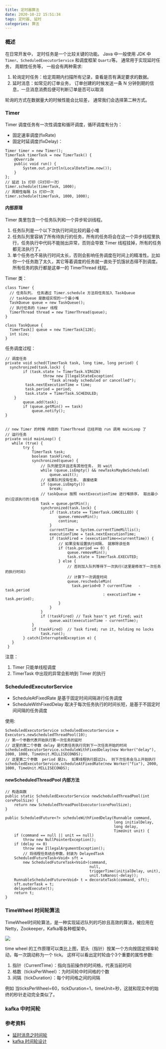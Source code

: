 ```yaml
---
title: 定时器算法
date: 2020-10-22 15:51:34
tags: 定时器, 延时
categories: 算法
---
```

### 概述

在日常开发中， 定时任务是一个比较关键的功能。 Java 中一般使用 JDK 中 `Timer`、`ScheduledExecutorService` 和调度框架 `Quartz`等。 通常用于实现延时任务， 周期性任务等， 一般会有两种需求:
1. 轮询定时任务：给定周期内扫描所有记录，查看是否有满足要求的数据。
2. 延时消息：如常见的订单业务， 订单创建的时候发送一条 N 分钟到期的信息，一旦消息消费后便可判断订单是否可以取消

轮询的方式在数据量大的时候性能会比较差， 通常我们会选择第二种方式。


### Timer

Timer 调度任务有一次性调度和循环调度，循环调度有分为：
- 固定速率调度(fixRate)
- 固定时延调度(fixDelay)：
```
Timer timer = new Timer();
TimerTask timerTask = new TimerTask() {
    @Override
    public void run() {
        System.out.println(LocalDateTime.now());
    }
};
// 延迟 1s 打印（只打印一次）
timer.schedule(timerTask, 1000);
// 周期性每隔 1s 打印一次
timer.schedule(timerTask, 1000, 1000);
```

#### 内部原理

Timer 类里包含一个任务队列和一个异步轮训线程。
1. 任务队列是一个以下次执行时间比较的最小堆 
2. 任务队列里容纳了所有待执行的任务，所有的任务将会在这一个异步线程里执行，任务执行中代码不能抛出异常，否则会导致 Timer 线程挂掉，所有的任务都无法执行了。
3. 单个任务也不易执行时间太长，否则会影响任务调度在时间上的精准性。比如你一个任务跑了太久，其它等着调度的任务就一直处于饥饿状态得不到调度。所有任务的执行都是这单一的 TimerThread 线程。


Timer 类：
``` 
class Timer {
  // 任务队列， 任务通过 Timer.schedule 方法将任务加入 TaskQueue
  // taskQueue 是数组实现的一个最小堆
  TaskQueue queue = new TaskQueue();
  // 执行任务的 timer 线程
  TimerThread thread = new TimerThread(queue);
}

class TaskQueue {
  TimerTask[] queue = new TimerTask[128];
  int size;
}
```

任务调度过程：
``` 
// 调度任务
private void sched(TimerTask task, long time, long period) {
  synchronized(task.lock) {
        if (task.state != TimerTask.VIRGIN)
                 throw new IllegalStateException(
                    "Task already scheduled or cancelled");
         task.nextExecutionTime = time;
         task.period = period;
         task.state = TimerTask.SCHEDULED;
    }
        queue.add(task);
        if (queue.getMin() == task)
            queue.notify();
}


// new Timer 的时候 内部的 TimerThread 已经开始 run 调用 mainLoop 了
// 运行任务
private void mainLoop() {
   while (true) {
        try {
            TimerTask task;
            boolean taskFired;
            synchronized(queue) {
                // 队列是空并且还有其他任务， 则 wait
                while (queue.isEmpty() && newTasksMayBeScheduled)
                    queue.wait();
                // 如果队列没有任务， 直接结束
                if (queue.isEmpty())
                    break;
                // taskQueue 按照 nextExecutionTime 进行堆排序， 取出最小的(应该执行的)任务
                task = queue.getMin();
                synchronized(task.lock) {
                    if (task.state == TimerTask.CANCELLED) {
                        queue.removeMin();
                        continue;
                    }
                    currentTime = System.currentTimeMillis();
                    executionTime = task.nextExecutionTime;
                    if (taskFired = (executionTime<=currentTime)) {
                        // 如果没有设置执行间隔， 就移除该任务
                        if (task.period == 0) {
                            queue.removeMin();
                            task.state = TimerTask.EXECUTED;
                        } else {
                            // 否则加入队列等待下一次执行(这里是修改下一次任务的执行时间)
                            // 计算下一次调度时间
                            queue.rescheduleMin(
                              task.period<0 ? currentTime   - task.period
                                            : executionTime + task.period);
                        }
                    }
                }
                if (!taskFired) // Task hasn't yet fired; wait
                    queue.wait(executionTime - currentTime);
            }
            if (taskFired)  // Task fired; run it, holding no locks
                task.run();
        } catch(InterruptedException e) {
   }
 }
```

注意： 
1. Timer 只能单线程调度
2. TimerTask 中出现的异常会影响到 Timer 的执行

### ScheduledExecutorService 

- ScheduleAtFixedRate 是基于固定时间间隔进行任务调度
- ScheduleWithFixedDelay 取决于每次任务执行的时间长短，是基于不固定时间间隔的任务调度

使用:
``` 
ScheduledExecutorService scheduledExecutorService = Executors.newScheduledThreadPool(10);
// 第一个参数代表开始执行第一次任务的延时
// 这里的第二个参数 delay 是代表任务执行完到下一次任务开始的时间
scheduledExecutorService.scheduleWithFixedDelay(new Worker("delay"), 2000, 1000, TimeUnit.MILLISECONDS);
// 这里第二个参数  period 是2s， 如果线程执行超过2s， 则下次任务会马上开始执行
scheduledExecutorService.scheduleAtFixedRate(new Worker("fix"), 2000, 1000, TimeUnit.MILLISECONDS);
```

#### newScheduledThreadPool 内部方法
``` 
// 构造函数
public static ScheduledExecutorService newScheduledThreadPool(int corePoolSize) {
    return new ScheduledThreadPoolExecutor(corePoolSize);
}

public ScheduledFuture<?> scheduleWithFixedDelay(Runnable command,
                                                 long initialDelay,
                                                 long delay,
                                                 TimeUnit unit) {
    if (command == null || unit == null)
        throw new NullPointerException();
    if (delay <= 0)
        throw new IllegalArgumentException();
        // 将线程任务结合参数，封装为 DelayedTask
    ScheduledFutureTask<Void> sft =
        new ScheduledFutureTask<Void>(command,
                                      null,
                                      triggerTime(initialDelay, unit),
                                      unit.toNanos(-delay));
    RunnableScheduledFuture<Void> t = decorateTask(command, sft);
    sft.outerTask = t;
    delayedExecute(t);
    return t;
}
```


### TimeWheel 时间轮算法

TimeWheel时间轮算法，是一种实现延迟队列的巧妙且高效的算法，被应用在Netty，Zookeeper，Kafka等各种框架中。

![](/images/algorithm/time-wheel.jpg)

time wheel 的工作原理可以类比上图，箭头（指针）按某一个方向按固定频率轮动，每一次跳动称为一个 tick。
这样可以看出定时轮由个3个重要的属性参数:
1. 指针（CurrentTime）：指向当前操作的时间格，代表当前时间
2. 格数（ticksPerWheel）：为时间轮中时间格的个数
3. 间隔（tickDuration）：每个时间格之间的间隔


例如 当ticksPerWheel=60，tickDuration=1，timeUnit=秒，这就和现实中的始终的秒针走动完全类似了。


### kafka 中时间轮


### 参考资料
- [延时消息之时间轮](https://crossoverjie.top/2019/09/27/algorithm/time%20wheel/)
- [kafka 时间轮设计](https://blog.csdn.net/buyaoxx/article/details/77606632)